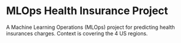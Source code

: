 # MLOps Health Insurance Project

A Machine Learning Operations (MLOps) project for predicting health insurances charges. Context is covering the 4 US regions.
